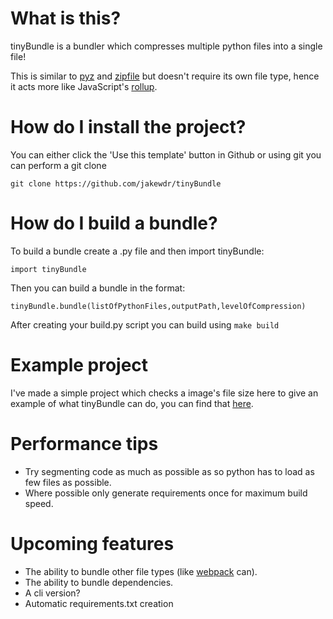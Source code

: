 # What is this?

tinyBundle is a bundler which compresses multiple python files into a single file!

This is similar to [pyz](https://github.com/BTOdell/pyz) and [zipfile](https://docs.python.org/3/library/zipapp.html) but doesn't require its own file type, hence it acts more like JavaScript's [rollup](https://rollupjs.org/).

# How do I install the project?

You can either click the 'Use this template' button in Github or using git you can perform a git clone

    git clone https://github.com/jakewdr/tinyBundle

# How do I build a bundle?

To build a bundle create a .py file and then import tinyBundle:

    import tinyBundle

Then you can build a bundle in the format:

    tinyBundle.bundle(listOfPythonFiles,outputPath,levelOfCompression)
    
After creating your build.py script you can build using
    `make build`

# Example project

I've made a simple project which checks a image's file size here to give an example of what tinyBundle can do, you can find that [here](https://github.com/jakewdr/imageFileSizeChecker).

# Performance tips

- Try segmenting code as much as possible as so python has to load as few files as possible.
- Where possible only generate requirements once for maximum build speed.

# Upcoming features

 - The ability to bundle other file types (like [webpack](https://webpack.js.org/) can).
 - The ability to bundle dependencies.
 - A cli version?
 - Automatic requirements.txt creation
